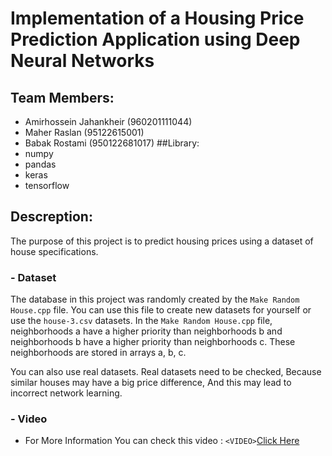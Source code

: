 # Implementation of a Housing Price Prediction Application using Deep Neural Networks

## Team Members:
- Amirhossein Jahankheir (960201111044)
- Maher Raslan (95122615001)
- Babak Rostami (950122681017)
##Library:
- numpy
- pandas
- keras
- tensorflow
## Descreption:
The purpose of this project is to predict housing prices using a dataset of house specifications.
### - Dataset
The database in this project was randomly created by the `Make Random House.cpp` file.
You can use this file to create new datasets for yourself or use the `house-3.csv` datasets.
In the `Make Random House.cpp` file, neighborhoods a have a higher priority than neighborhoods b and neighborhoods b have a higher priority than neighborhoods c.
These neighborhoods are stored in arrays a, b, c.

You can also use real datasets. Real datasets need to be checked, Because similar houses may have a big price difference, And this may lead to incorrect network learning.
### - Video
- For More Information You can check this video :
`<VIDEO>`[Click Here](https://drive.google.com/file/d/1zzS3u9LwjvMfnXZwCvG5NDvjUIsFvxEE/view?usp=sharing "Housing Price Prediction Video")
